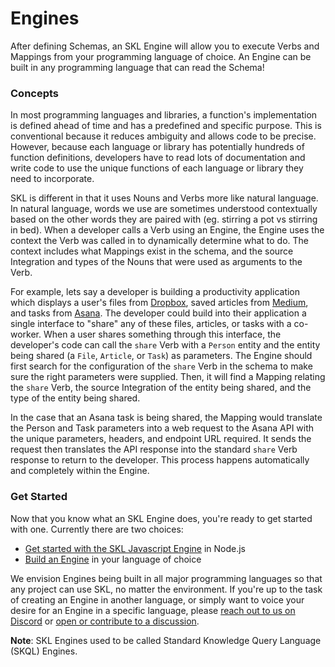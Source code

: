 # Engines

After defining Schemas, an SKL Engine will allow you to execute Verbs and Mappings from your programming language of choice. An Engine can be built in any programming language that can read the Schema!

### Concepts

In most programming languages and libraries, a function's implementation is defined ahead of time and has a predefined and specific purpose. This is conventional because it reduces ambiguity and allows code to be precise. However, because each language or library has potentially hundreds of function definitions, developers have to read lots of documentation and write code to use the unique functions of each language or library they need to incorporate.

SKL is different in that it uses Nouns and Verbs more like natural language. In natural language, words we use are sometimes understood contextually based on the other words they are paired with (eg. stirring a pot vs stirring in bed). When a developer calls a Verb using an Engine, the Engine uses the context the Verb was called in to dynamically determine what to do. The context includes what Mappings exist in the schema, and the source Integration and types of the Nouns that were used as arguments to the Verb.

For example, lets say a developer is building a productivity application which displays a user's files from [Dropbox](https://www.dropbox.com/), saved articles from [Medium](https://medium.com/), and tasks from [Asana](https://asana.com/). The developer could build into their application a single interface to "share" any of these files, articles, or tasks with a co-worker. When a user shares something through this interface, the developer's code can call the `share` Verb with a `Person` entity and the entity being shared (a `File`, `Article`, or `Task`) as parameters. The Engine should first search for the configuration of the `share` Verb in the schema to make sure the right parameters were supplied. Then, it will find a Mapping relating the `share` Verb, the source Integration of the entity being shared, and the type of the entity being shared.

In the case that an Asana task is being shared, the Mapping would translate the Person and Task parameters into a web request to the Asana API with the unique parameters, headers, and endpoint URL required. It sends the request then translates the API response into the standard `share` Verb response to return to the developer. This process happens automatically and completely within the Engine.

### Get Started

Now that you know what an SKL Engine does, you're ready to get started with one. Currently there are two choices:

* [Get started with the SKL Javascript Engine](../quick-start.md) in Node.js
* [Build an Engine](../next-steps/build-an-engine.md) in your language of choice

We envision Engines being built in all major programming languages so that any project can use SKL, no matter the environment. If you're up to the task of creating an Engine in another language, or simply want to voice your desire for an Engine in a specific language, please [reach out to us on Discord](https://discord.gg/stvfSB8kpG?ref=https://github.com/comake/skl-examples) or [open or contribute to a discussion](https://github.com/comake/skl/discussions).

**Note**: SKL Engines used to be called Standard Knowledge Query Language (SKQL) Engines.
